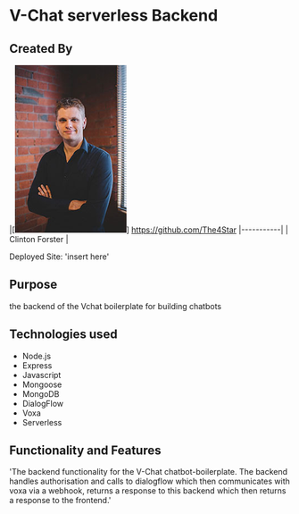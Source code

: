 # V-Chat serverless Backend

<!-- ![tictactoe gif](./img/tictactoe.gif "Demo gif") -->

## Created By
|[![Clinton Forster](./img/clinton_small.jpg)]
https://github.com/The4Star 
|-----------|
| Clinton Forster | 

Deployed Site: 'insert here'

## Purpose 

the backend of the Vchat boilerplate for building chatbots

## Technologies used

* Node.js
* Express
* Javascript 
* Mongoose 
* MongoDB
* DialogFlow
* Voxa
* Serverless

## Functionality and Features

'The backend functionality for the V-Chat chatbot-boilerplate. The backend handles authorisation and calls to dialogflow which then communicates with voxa via a webhook, returns a response to this backend which then returns a response to the frontend.' 